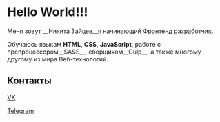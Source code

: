 # Hello World!!!

Меня зовут __Никита Зайцев__я начинающий Фронтенд разработчик.

Обучаюсь языкам __HTML__, __CSS__, __JavaScript__, работе с препроцессором__SASS__, сборщиком__Gulp__, а также многому другому из мира Веб-технологий.

## Контакты

[VK](https://vk.com/nkitazaitsev1986)

[Telegram](https://t.me/Nikitazaitsev1986)



